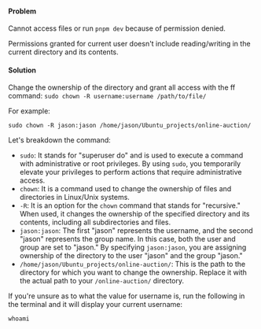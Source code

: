 #### Problem
Cannot access files or run `pnpm dev` because of permission denied.

Permissions granted for current user doesn't include reading/writing in the current directory and its contents.

#### Solution
Change the ownership of the directory and grant all access with the ff command:
`sudo chown -R username:username /path/to/file/`

For example: 
```shell
sudo chown -R jason:jason /home/jason/Ubuntu_projects/online-auction/
```

Let's breakdown the command:
-   `sudo`: It stands for "superuser do" and is used to execute a command with administrative or root privileges. By using `sudo`, you temporarily elevate your privileges to perform actions that require administrative access.
-   `chown`: It is a command used to change the ownership of files and directories in Linux/Unix systems.
-   `-R`: It is an option for the `chown` command that stands for "recursive." When used, it changes the ownership of the specified directory and its contents, including all subdirectories and files.
-   `jason:jason`: The first "jason" represents the username, and the second "jason" represents the group name. In this case, both the user and group are set to "jason." By specifying `jason:jason`, you are assigning ownership of the directory to the user "jason" and the group "jason."
-   `/home/jason/Ubuntu_projects/online-auction/`: This is the path to the directory for which you want to change the ownership. Replace it with the actual path to your `/online-auction/` directory.

If you're unsure as to what the value for username is, run the following in the terminal and it will display your current username:
```shell
whoami
```
